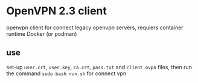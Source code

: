 # OpenVPN 2.3 client

openvpn client for connect legacy openvpn servers, requiers container runtime Docker (or podman)


## use

set-up `user.crt`, `user.key`, `ca.crt`, `pass.txt` and `client.ovpn` files, then run the command ```sudo bash run.sh```  for connect vpn

